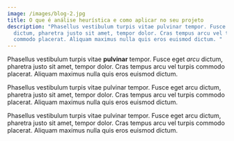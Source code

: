 ```yaml
---
image: /images/blog-2.jpg
title: O que é análise heurística e como aplicar no seu projeto
description: "Phasellus vestibulum turpis vitae pulvinar tempor. Fusce eget arcu
  dictum, pharetra justo sit amet, tempor dolor. Cras tempus arcu vel turpis
  commodo placerat. Aliquam maximus nulla quis eros euismod dictum. "
---
```

Phasellus vestibulum turpis vitae **pulvinar** tempor. Fusce eget *arcu* dictum, pharetra justo sit amet, tempor dolor. Cras tempus arcu vel turpis commodo placerat. Aliquam maximus nulla quis eros euismod dictum. 

Phasellus vestibulum turpis vitae pulvinar tempor. Fusce eget arcu dictum, pharetra justo sit amet, tempor dolor. Cras tempus arcu vel turpis commodo placerat. Aliquam maximus nulla quis eros euismod dictum. 

Phasellus vestibulum turpis vitae pulvinar tempor. Fusce eget arcu dictum, pharetra justo sit amet, tempor dolor. Cras tempus arcu vel turpis commodo placerat. Aliquam maximus nulla quis eros euismod dictum.